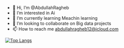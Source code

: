 - 👋 Hi, I’m @AbdullahRagheb
- 👀 I’m interested in Ai 
- 🌱 I’m currently learning Meachin learning
- 💞️ I’m looking to collaborate on Big data projects 
- 📫 How to reach me abdullahragheb12@icloud.com

[![Top Langs](https://github-readme-stats-git-masterrstaa-rickstaa.vercel.app/api/top-langs/?username=anuraghazra)](https://github.com/anuraghazra/github-readme-stats)
